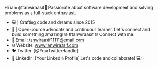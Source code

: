 Hi iam @tanwiraasif🪪
Passionate about software development and solving problems as a full-stack enthusiast.
- 💻 | Crafting code and dreams since 2015.
- 🚀 | Open-source advocate and continuous learner.
Let's connect and build something amazing! 🌐 #tanwiraasif
🌐 Connect with me:
- 📧 Email: tanwiraasif11111@email.com
- 🌐 Website: www.tanwiraasif.com
- 🐦 Twitter: [@YourTwitterHandle]
- 💼 LinkedIn: [Your LinkedIn Profile]
Let's code and collaborate! 💻✨
